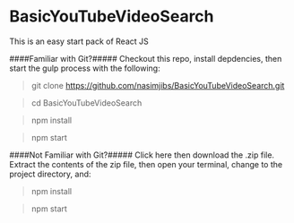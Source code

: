 # BasicYouTubeVideoSearch

This is an easy start pack of React JS


####Familiar with Git?##### Checkout this repo, install depdencies, then start the gulp process with the following:


> git clone https://github.com/nasimjibs/BasicYouTubeVideoSearch.git

> cd BasicYouTubeVideoSearch

> npm install

> npm start

####Not Familiar with Git?##### Click here then download the .zip file. Extract the contents of the zip file, then open your terminal, change to the project directory, and:


> npm install

> npm start

